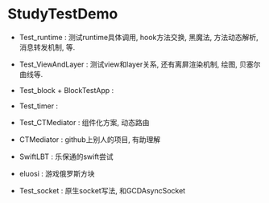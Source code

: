 # StudyTestDemo


* Test_runtime : 测试runtime具体调用, hook方法交换, 黑魔法, 方法动态解析, 消息转发机制, 等.

* Test_ViewAndLayer : 测试view和layer关系, 还有离屏渲染机制, 绘图, 贝塞尔曲线等.

* Test_block + BlockTestApp :

* Test_timer :

* Test_CTMediator : 组件化方案, 动态路由
* CTMediator : github上别人的项目, 有助理解

* SwiftLBT : 乐保通的swift尝试

* eluosi : 游戏俄罗斯方块

* Test_socket : 原生socket写法, 和GCDAsyncSocket


